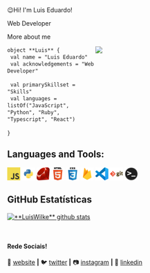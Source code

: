 😉Hi! I'm Luis Eduardo!

Web Developer

More about me

<img align="right" width="300" src="https://i2.wp.com/allhtaccess.info/wp-content/uploads/2018/03/programming.gif?fit=1281%2C716&ssl=1"/>

```
object **Luis** {
 val name = "Luis Eduardo"
 val acknowledgements = "Web Developer"
 
 val primarySkillset = "Skills"
 val languages = listOf("JavaScript", "Python", "Ruby", "Typescript", "React") 

}
```

## **Languages and Tools:**  

<code><img height="30" src="https://raw.githubusercontent.com/github/explore/80688e429a7d4ef2fca1e82350fe8e3517d3494d/topics/javascript/javascript.png"></code>
<code><img height="30" src="https://raw.githubusercontent.com/github/explore/80688e429a7d4ef2fca1e82350fe8e3517d3494d/topics/python/python.png"></code>
<code><img height="30" src="https://raw.githubusercontent.com/github/explore/80688e429a7d4ef2fca1e82350fe8e3517d3494d/topics/ruby/ruby.png"></code>
<code><img height="30" src="https://raw.githubusercontent.com/github/explore/80688e429a7d4ef2fca1e82350fe8e3517d3494d/topics/html/html.png"></code>
<code><img height="30" src="https://raw.githubusercontent.com/github/explore/80688e429a7d4ef2fca1e82350fe8e3517d3494d/topics/css/css.png"></code>
<code><img height="30" src="https://raw.githubusercontent.com/github/explore/80688e429a7d4ef2fca1e82350fe8e3517d3494d/topics/firebase/firebase.png"></code>
<code><img height="30" src="https://raw.githubusercontent.com/github/explore/80688e429a7d4ef2fca1e82350fe8e3517d3494d/topics/visual-studio-code/visual-studio-code.png"></code>
<code><img height="30" src="https://raw.githubusercontent.com/github/explore/80688e429a7d4ef2fca1e82350fe8e3517d3494d/topics/git/git.png"></code>
<code><img height="30" src="https://raw.githubusercontent.com/github/explore/80688e429a7d4ef2fca1e82350fe8e3517d3494d/topics/terminal/terminal.png"></code>


## **GitHub Estatísticas**

<a href="https://github.com/Gurupreet">
 <img align="center" src="https://github-readme-stats.vercel.app/api?username=luiswilke&show_icons=true&theme=dracula&line_height=27" alt="**LuisWilke** github stats"/>
</a>

[website]: https://codedev.ga/
[twitter]: https://twitter.com/luis_wilke
[instagram]: https://www.instagram.com/luiss_wilke/
[linkedin]: https://www.linkedin.com/in/SEULINKEDIN/
<br>

#### Rede Sociais!

🏡 [website][website] **|** 
🐦 [twitter][twitter] **|** 
📷 [instagram][instagram] **|** 
👔 [linkedin][linkedin]

